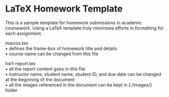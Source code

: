 # LaTeX Homework Template

This is a sample template for homework submissions in academic coursework. Using a LaTeX template truly minimizes efforts in formatting for each assignment.  

macros.tex  
    • defines the frame-box of homework title and details  
    • course name can be changed from this file  

hw1-report.tex  
    • all the report content goes in this file  
    • instructor name,  student name, student ID, and due date can be changed at the beginning of the document  
    • all the images referenced in the document can be kept in {./images/} folder  
